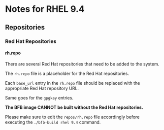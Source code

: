 # Notes for RHEL 9.4

## Repositories

### Red Hat Repositories

#### rh.repo
There are several Red Hat repositories that need to be added to the system. 

The `rh.repo` file is a placeholder for the Red Hat repositories. 

Each `base_url` entry in the `rh.repo` file should be replaced with the appropriate Red Hat repository URL.

Same goes for the `gpgkey` entries.

**The BFB image CANNOT be built without the Red Hat repositories.**

Please make sure to edit the `repos/rh.repo` file accordingly before executing the `./bfb-build rhel 9.4` command.